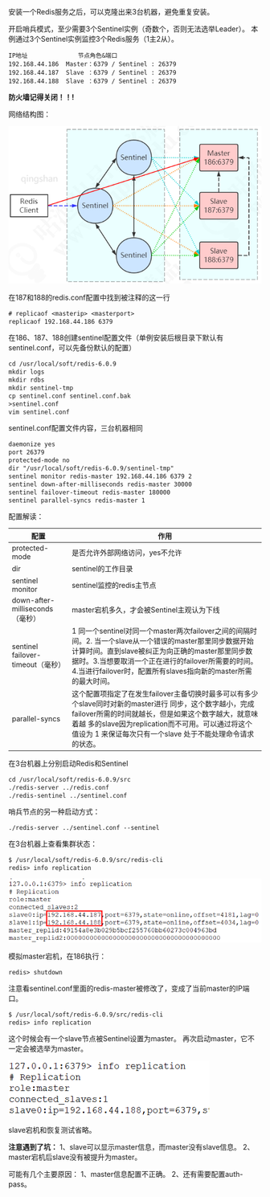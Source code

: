 安装一个Redis服务之后，可以克隆出来3台机器，避免重复安装。

开启哨兵模式，至少需要3个Sentinel实例（奇数个，否则无法选举Leader）。
本例通过3个Sentinel实例监控3个Redis服务（1主2从）。

```
IP地址	          节点角色&端口
192.168.44.186	Master：6379 / Sentinel : 26379
192.168.44.187	Slave ：6379 / Sentinel : 26379
192.168.44.188	Slave ：6379 / Sentinel : 26379
```

**防火墙记得关闭！！!**

网络结构图：

![image.png](image/21fc6beb16e343e3bbe42eafc9651b03.png)

在187和188的redis.conf配置中找到被注释的这一行

```
# replicaof <masterip> <masterport>
replicaof 192.168.44.186 6379
```

在186、187、188创建sentinel配置文件（单例安装后根目录下默认有sentinel.conf，可以先备份默认的配置）

```
cd /usr/local/soft/redis-6.0.9
mkdir logs
mkdir rdbs
mkdir sentinel-tmp
cp sentinel.conf sentinel.conf.bak
>sentinel.conf
vim sentinel.conf
```

sentinel.conf配置文件内容，三台机器相同

```
daemonize yes
port 26379
protected-mode no
dir "/usr/local/soft/redis-6.0.9/sentinel-tmp"
sentinel monitor redis-master 192.168.44.186 6379 2
sentinel down-after-milliseconds redis-master 30000
sentinel failover-timeout redis-master 180000
sentinel parallel-syncs redis-master 1
```

配置解读：

| 配置                              | 作用                                                         |
| --------------------------------- | ------------------------------------------------------------ |
| protected-mode                    | 是否允许外部网络访问，yes不允许                              |
| dir                               | sentinel的工作目录                                           |
| sentinel monitor                  | sentinel监控的redis主节点                                    |
| down-after-milliseconds（毫秒）   | master宕机多久，才会被Sentinel主观认为下线                   |
| sentinel failover-timeout（毫秒） | 1 同一个sentinel对同一个master两次failover之间的间隔时间。2. 当一个slave从一个错误的master那里同步数据开始计算时间。直到slave被纠正为向正确的master那里同步数据时。3.当想要取消一个正在进行的failover所需要的时间。 4.当进行failover时，配置所有slaves指向新的master所需的最大时间。 |
| parallel-syncs                    | 这个配置项指定了在发生failover主备切换时最多可以有多少个slave同时对新的master进行 同步，这个数字越小，完成failover所需的时间就越长，但是如果这个数字越大，就意味着越 多的slave因为replication而不可用。可以通过将这个值设为 1 来保证每次只有一个slave 处于不能处理命令请求的状态。 |

在3台机器上分别启动Redis和Sentinel

```
cd /usr/local/soft/redis-6.0.9/src
./redis-server ../redis.conf
./redis-sentinel ../sentinel.conf
```

哨兵节点的另一种启动方式：

```
./redis-server ../sentinel.conf --sentinel
```

在3台机器上查看集群状态：

```
$ /usr/local/soft/redis-6.0.9/src/redis-cli
redis> info replication
```

![image.png](image/6e85937e425244769210c12006c039fb.png)

模拟master宕机，在186执行：

```
redis> shutdown
```

注意看sentinel.conf里面的redis-master被修改了，变成了当前master的IP端口。

```
$ /usr/local/soft/redis-6.0.9/src/redis-cli
redis> info replication
```

这个时候会有一个slave节点被Sentinel设置为master。
再次启动master，它不一定会被选举为master。

![image.png](image/539390d8d28d40c6a70ab3e2b763cdb8.png)

slave宕机和恢复测试省略。

**注意遇到了坑：**
1、slave可以显示master信息，而master没有slave信息。
2、master宕机后slave没有被提升为master。

可能有几个主要原因：
1、master信息配置不正确。
2、还有需要配置auth-pass。